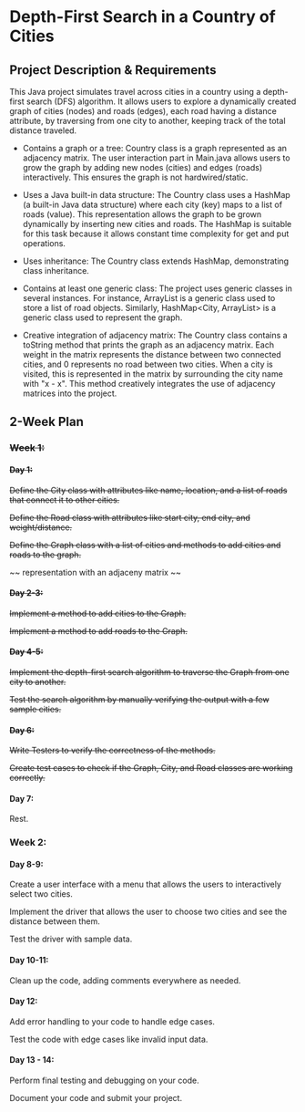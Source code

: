# Depth-First Search in a Country of Cities

## Project Description & Requirements

This Java project simulates travel across cities in a country using a depth-first search (DFS) algorithm. It allows users to explore a dynamically created graph of cities (nodes) and roads (edges), each road having a distance attribute, by traversing from one city to another, keeping track of the total distance traveled.

- Contains a graph or a tree: Country class is a graph represented as an adjacency matrix. The user interaction part in Main.java allows users to grow the graph by adding new nodes (cities) and edges (roads) interactively. This ensures the graph is not hardwired/static.

- Uses a Java built-in data structure: The Country class uses a HashMap (a built-in Java data structure) where each city (key) maps to a list of roads (value). This representation allows the graph to be grown dynamically by inserting new cities and roads. The HashMap is suitable for this task because it allows constant time complexity for get and put operations.

- Uses inheritance: The Country class extends HashMap, demonstrating class inheritance.

- Contains at least one generic class: The project uses generic classes in several instances. For instance, ArrayList<Road> is a generic class used to store a list of road objects. Similarly, HashMap<City, ArrayList<Road>> is a generic class used to represent the graph.

- Creative integration of adjacency matrix: The Country class contains a toString method that prints the graph as an adjacency matrix. Each weight in the matrix represents the distance between two connected cities, and 0 represents no road between two cities. When a city is visited, this is represented in the matrix by surrounding the city name with "x - x". This method creatively integrates the use of adjacency matrices into the project.

## 2-Week Plan
### ~~Week 1:~~
#### ~~Day 1:~~
~~Define the City class with attributes like name, location, and a list of roads that connect it to other cities.~~

~~Define the Road class with attributes like start city, end city, and weight/distance.~~

~~Define the Graph class with a list of cities and methods to add cities and roads to the graph.~~

~~ representation with an adjaceny matrix ~~

#### ~~Day 2-3:~~

~~Implement a method to add cities to the Graph.~~

~~Implement a method to add roads to the Graph.~~

#### ~~Day 4-5:~~

~~Implement the depth-first search algorithm to traverse the Graph from one city to another.~~

~~Test the search algorithm by manually verifying the output with a few sample cities.~~

#### ~~Day 6:~~

~~Write Testers to verify the correctness of the methods.~~

~~Create test cases to check if the Graph, City, and Road classes are working correctly.~~

#### Day 7:
 
 Rest.

### Week 2:
#### Day 8-9:
Create a user interface with a menu that allows the users to interactively select two cities.

Implement the driver that allows the user to choose two cities and see the distance between them.

Test the driver with sample data.

#### Day 10-11:
Clean up the code, adding comments everywhere as needed.

#### Day 12:
Add error handling to your code to handle edge cases.

Test the code with edge cases like invalid input data.

#### Day 13 - 14:
Perform final testing and debugging on your code.

Document your code and submit your project.
